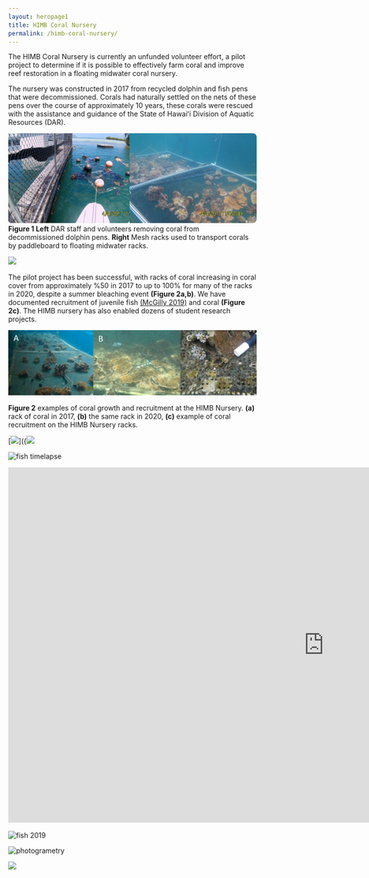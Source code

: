 ```yaml
---
layout: heropage1
title: HIMB Coral Nursery
permalink: /himb-coral-nursery/
---
```



The HIMB Coral Nursery is currently an unfunded volunteer effort, a pilot project to determine if it is possible to effectively farm coral and improve reef restoration in a floating midwater coral nursery.  

The nursery was constructed in 2017 from recycled dolphin and fish pens that were decommissioned. Corals had naturally settled on the nets of these pens over the course of approximately 10 years, these corals were rescued with the assistance and guidance of the State of Hawaiʻi Division of Aquatic Resources (DAR).  

![](/images/coral_collection.jpg)
**Figure 1 Left** DAR staff and volunteers removing coral from decommissioned dolphin pens. **Right** Mesh racks used to transport corals by paddleboard to floating midwater racks.

[![]({/images/corals-on-nets.png})]({/images/Corals-on-pens.mp4} "Corals on pens")

The pilot project has been successful, with racks of coral increasing in coral cover from approximately %50 in 2017 to up to 100% for many of the racks in 2020, despite a summer bleaching event **(Figure 2a,b)**.  We have documented recruitment of juvenile fish [(McGilly 2019)](https://drive.google.com/file/d/1K9129UeMYFiAiS7SFCMt-1oOLOcNOJnT/view?usp=sharing) and coral **(Figure 2c)**. The HIMB nursery has also enabled dozens of student research projects.

![](/images/coralfarm-Figure1.jpg)

**Figure 2** examples of coral growth and recruitment at the HIMB Nursery. **(a)** rack of coral in 2017, **(b)** the same rack in 2020, **(c)** example of coral recruitment on the HIMB Nursery racks.



[![]({/images/corals-on-nets.png})]({[![]({/images/corals-on-nets.png})](https://drive.google.com/file/d/1n07wfnlV_NnFq7pMIIxPB22njFgBqXTh/view?usp=sharing} "Corals on pens")


![fish timelapse](https://drive.google.com/file/d/1n07wfnlV_NnFq7pMIIxPB22njFgBqXTh/view?usp=sharing)

<iframe width="1280" height="720" src="https://drive.google.com/file/d/1n07wfnlV_NnFq7pMIIxPB22njFgBqXTh/view?usp=sharing" frameborder="0" allow="accelerometer; autoplay; encrypted-media; gyroscope; picture-in-picture" allowfullscreen></iframe>





![fish 2019](https://drive.google.com/file/d/1p466y5BP1QqXIpByaWo7uE5Sp6pX72jc/view?usp=sharing)

![photogrametry](https://drive.google.com/file/d/17ZQvsa3LCimLNPMg86Aeriypr8W9Dswq/view?usp=sharing)



![](/images/coral-farm-panorama.png)
